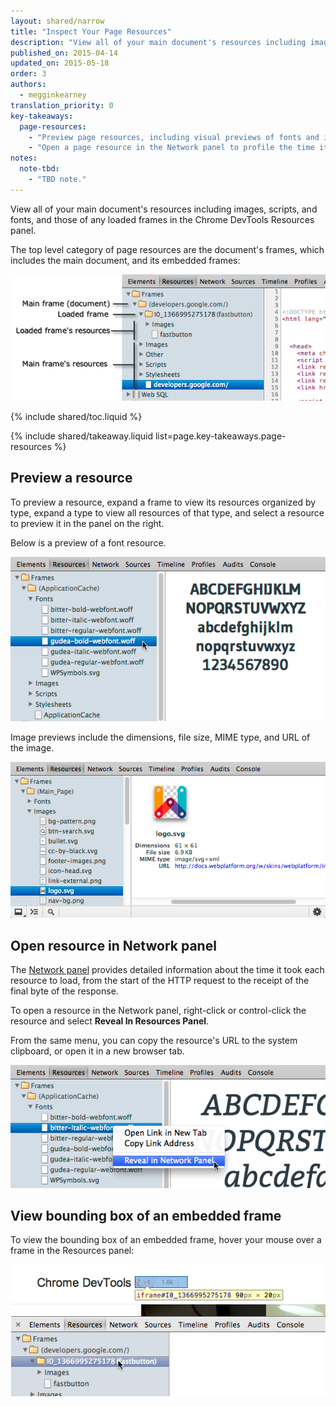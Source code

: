 ```yaml
---
layout: shared/narrow
title: "Inspect Your Page Resources"
description: "View all of your main document's resources including images, scripts, and fonts, and those of any loaded frames in the Chrome DevTools Resources panel."
published_on: 2015-04-14
updated_on: 2015-05-18
order: 3
authors:
  - megginkearney
translation_priority: 0
key-takeaways:
  page-resources:
    - "Preview page resources, including visual previews of fonts and images."
    - "Open a page resource in the Network panel to profile the time it took for the resource to load."
notes:
  note-tbd:
    - "TBD note."
---
```


<p class="intro">
  View all of your main document's resources including images, scripts, and fonts, and those of any loaded frames in the Chrome DevTools Resources panel.
</p>

The top level category of page resources are the document's frames, which includes the main document, and its embedded frames:

![Page resources top level category](imgs/frame-resources.png)

{% include shared/toc.liquid %}

{% include shared/takeaway.liquid list=page.key-takeaways.page-resources %}

## Preview a resource

To preview a resource, expand a frame to view its resources organized by type, expand a type to view all resources of that type, and select a resource to preview it in the panel on the right. 

Below is a preview of a font resource. 

![Preview of a font resource](imgs/font-resource.png)

Image previews include the dimensions, file size, MIME type, and URL of the image. 

![Inspect images](imgs/image-inspect.png)

## Open resource in Network panel

The [Network panel](/web/tools/chrome-devtools/profile/network-performance/resource-loading)
provides detailed information about the time it took
each resource to load, from the start of the HTTP request
to the receipt of the final byte of the response.

To open a resource in the Network panel, right-click or control-click the resource and select **Reveal In Resources Panel**. 

From the same menu, you can copy the resource's URL to the system clipboard, or open it in a new browser tab. 

![Open resources in Network panel](imgs/reveal-in-network.png)

## View bounding box of an embedded frame

To view the bounding box of an embedded frame, hover your mouse over a frame in the Resources panel:

![View bounding box of an embedded frame](imgs/frame-selected.png)


